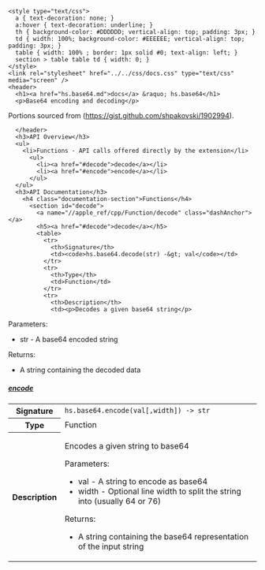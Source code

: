     <style type="text/css">
      a { text-decoration: none; }
      a:hover { text-decoration: underline; }
      th { background-color: #DDDDDD; vertical-align: top; padding: 3px; }
      td { width: 100%; background-color: #EEEEEE; vertical-align: top; padding: 3px; }
      table { width: 100% ; border: 1px solid #0; text-align: left; }
      section > table table td { width: 0; }
    </style>
    <link rel="stylesheet" href="../../css/docs.css" type="text/css" media="screen" />
    <header>
      <h1><a href="hs.base64.md">docs</a> &raquo; hs.base64</h1>
      <p>Base64 encoding and decoding</p>
<p>Portions sourced from (<a href="https://gist.github.com/shpakovski/1902994">https://gist.github.com/shpakovski/1902994</a>).</p>

      </header>
      <h3>API Overview</h3>
      <ul>
        <li>Functions - API calls offered directly by the extension</li>
          <ul>
            <li><a href="#decode">decode</a></li>
            <li><a href="#encode">encode</a></li>
          </ul>
      </ul>
      <h3>API Documentation</h3>
        <h4 class="documentation-section">Functions</h4>
          <section id="decode">
            <a name="//apple_ref/cpp/Function/decode" class="dashAnchor"></a>
            <h5><a href="#decode">decode</a></h5>
            <table>
              <tr>
                <th>Signature</th>
                <td><code>hs.base64.decode(str) -&gt; val</code></td>
              </tr>
              <tr>
                <th>Type</th>
                <td>Function</td>
              </tr>
              <tr>
                <th>Description</th>
                <td><p>Decodes a given base64 string</p>
<p>Parameters:</p>
<ul>
<li>str - A base64 encoded string</li>
</ul>
<p>Returns:</p>
<ul>
<li>A string containing the decoded data</li>
</ul>
</td>
              </tr>
            </table>
          </section>
          <section id="encode">
            <a name="//apple_ref/cpp/Function/encode" class="dashAnchor"></a>
            <h5><a href="#encode">encode</a></h5>
            <table>
              <tr>
                <th>Signature</th>
                <td><code>hs.base64.encode(val[,width]) -&gt; str</code></td>
              </tr>
              <tr>
                <th>Type</th>
                <td>Function</td>
              </tr>
              <tr>
                <th>Description</th>
                <td><p>Encodes a given string to base64</p>
<p>Parameters:</p>
<ul>
<li>val - A string to encode as base64</li>
<li>width - Optional line width to split the string into (usually 64 or 76)</li>
</ul>
<p>Returns:</p>
<ul>
<li>A string containing the base64 representation of the input string</li>
</ul>
</td>
              </tr>
            </table>
          </section>
